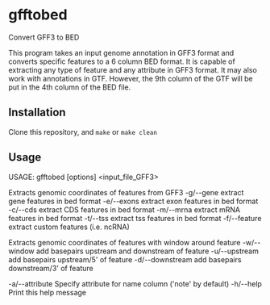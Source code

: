 # gfftobed
Convert GFF3 to BED



This program takes an input genome annotation in GFF3 format and converts specific features to a 6 column BED format. It is capable of extracting any type of feature and any attribute in GFF3 format. It may also work with annotations in GTF. However, the 9th column of the GTF will be put in the 4th column of the BED file.

## Installation

Clone this repository, and `make` or `make clean`


## Usage


USAGE:
	gfftobed [options] <input_file_GFF3>

Extracts genomic coordinates of features from GFF3
-g/--gene			extract gene features in bed format
-e/--exons			extract exon features in bed format
-c/--cds			extract CDS features in bed format
-m/--mrna			extract mRNA features in bed format
-t/--tss			extract tss features in bed format
-f/--feature <feat>		extract custom features (i.e. ncRNA)

Extracts genomic coordinates of features with window around feature
-w/--window <int>		add <int> basepairs upstream and downstream of feature
-u/--upstream <int>		add <int> basepairs upstream/5' of feature
-d/--downstream <int>		add <int> basepairs downstream/3' of feature

-a/--attribute <string>		Specify attribute for name column ('note' by default)
-h/--help			Print this help message
  
  
